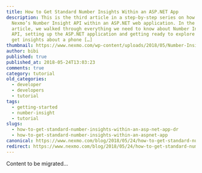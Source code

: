 ```yaml
---
title: How to Get Standard Number Insights Within an ASP.NET App
description: This is the third article in a step-by-step series on how to use
  Nexmo’s Number Insight API within an ASP.NET web application. In the first
  article, we walked through everything we need to know about Number Insight
  API, setting up the ASP.NET application and getting ready to explore how to
  get insights about a phone […]
thumbnail: https://www.nexmo.com/wp-content/uploads/2018/05/Number-Insight-Nexmo-03.png
author: bibi
published: true
published_at: 2018-05-24T13:03:23
comments: true
category: tutorial
old_categories:
  - developer
  - developers
  - tutorial
tags:
  - getting-started
  - number-insight
  - tutorial
slugs:
  - how-to-get-standard-number-insights-within-an-asp-net-app-dr
  - how-to-get-standard-number-insights-within-an-aspnet-app
canonical: https://www.nexmo.com/blog/2018/05/24/how-to-get-standard-number-insights-within-an-asp-net-app-dr
redirect: https://www.nexmo.com/blog/2018/05/24/how-to-get-standard-number-insights-within-an-asp-net-app-dr
---
```

Content to be migrated...